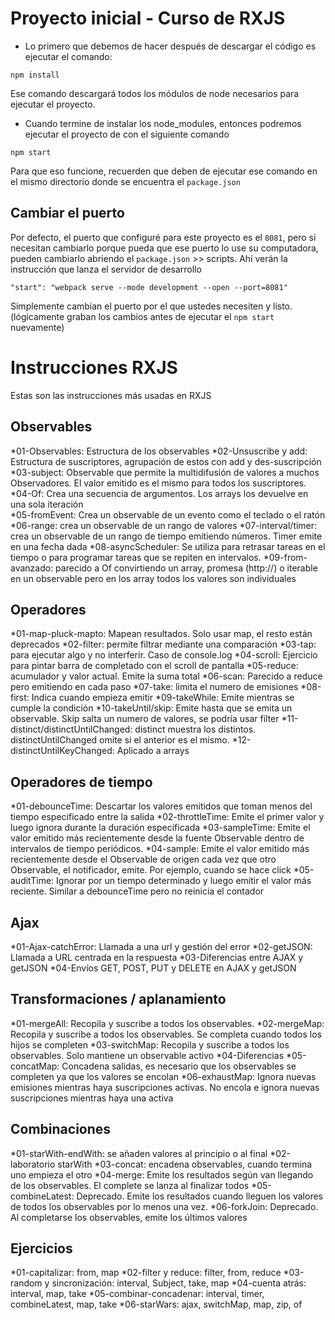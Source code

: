 # Proyecto inicial - Curso de RXJS

* Lo primero que debemos de hacer después de descargar el código es ejecutar el comando:

```
npm install
```
Ese comando descargará todos los módulos de node necesarios para ejecutar el proyecto.


* Cuando termine de instalar los node_modules, entonces podremos ejecutar el proyecto de con el siguiente comando

```
npm start
```
Para que eso funcione, recuerden que deben de ejecutar ese comando en el mismo directorio donde se encuentra el ```package.json```

## Cambiar el puerto
Por defecto, el puerto que configuré para este proyecto es el ```8081```, pero si necesitan cambiarlo porque pueda que ese puerto lo use su computadora, pueden cambiarlo abriendo el ```package.json``` >> scripts. Ahí verán la instrucción que lanza el servidor de desarrollo

```
"start": "webpack serve --mode development --open --port=8081"
```

Simplemente cambian el puerto por el que ustedes necesiten y listo. (lógicamente graban los cambios antes de ejecutar el ```npm start``` nuevamente)

# Instrucciones RXJS
Estas son las instrucciones más usadas en RXJS

## Observables
*01-Observables: Estructura de los observables
*02-Unsuscribe y add: Estructura de suscriptores, agrupación de estos con add y des-suscripción
*03-subject: Observable que permite la multidifusión de valores a muchos Observadores. El valor emitido es el mismo para todos los suscriptores. 
*04-Of: Crea una secuencia de argumentos. Los arrays los devuelve en una sola iteración  
*05-fromEvent: Crea un observable de un evento como el teclado o el ratón 
*06-range: crea un observable de un rango de valores
*07-interval/timer: crea un observable de un rango de tiempo emitiendo números. Timer emite en una fecha dada 
*08-asyncScheduler:  Se utiliza para retrasar tareas en el tiempo o para programar tareas que se repiten en intervalos.
*09-from-avanzado: parecido a Of convirtiendo un array, promesa (http://) o iterable en un observable pero en los array todos los valores son individuales 

## Operadores
*01-map-pluck-mapto: Mapean resultados. Solo usar map, el resto están deprecados 
*02-filter: permite filtrar mediante una comparación 
*03-tap: para ejecutar algo y no interferir. Caso de console.log
*04-scroll: Ejercicio para pintar barra de completado con el scroll de pantalla 
*05-reduce: acumulador y valor actual. Emite la suma total 
*06-scan: Parecido a reduce pero emitiendo en cada paso 
*07-take: limita el numero de emisiones 
*08-first: Indica cuando empieza emitir 
*09-takeWhile: Emite mientras se cumple la condición 
*10-takeUntil/skip: Emite hasta que se emita un observable. Skip salta un numero de valores, se podría usar filter 
*11-distinct/distinctUntilChanged: distinct muestra los distintos. distinctUntilChanged omite si el anterior es el mismo. 
*12-distinctUntilKeyChanged: Aplicado a arrays 

## Operadores de tiempo
*01-debounceTime: Descartar los valores emitidos que toman menos del tiempo especificado entre la salida
*02-throttleTime: Emite el primer valor y luego ignora durante la duración especificada
*03-sampleTime: Emite el valor emitido más recientemente desde la fuente Observable dentro de intervalos de tiempo periódicos.
*04-sample: Emite el valor emitido más recientemente desde el Observable de origen cada vez que otro Observable, el notificador, emite. Por ejemplo, cuando se hace click
*05-auditTime: Ignorar por un tiempo determinado y luego emitir el valor más reciente. Similar a debounceTime pero no reinicia el contador 

## Ajax
*01-Ajax-catchError: Llamada a una url y gestión del error
*02-getJSON: Llamada a URL centrada en la respuesta
*03-Diferencias entre AJAX y getJSON
*04-Envíos GET, POST, PUT y DELETE en AJAX y getJSON

## Transformaciones / aplanamiento 
*01-mergeAll: Recopila y suscribe a todos los observables. 
*02-mergeMap: Recopila y suscribe a todos los observables. Se completa cuando todos los hijos se completen
*03-switchMap: Recopila y suscribe a todos los observables. Solo mantiene un observable activo 
*04-Diferencias 
*05-concatMap: Concadena salidas, es necesario que los observables se completen ya que los valores se encolan 
*06-exhaustMap: Ignora nuevas emisiones mientras haya suscripciones activas. No encola e ignora nuevas suscripciones mientras haya una activa 

## Combinaciones
*01-starWith-endWith: se añaden valores al principio o al final
*02-laboratorio starWith
*03-concat: encadena observables, cuando termina uno empieza el otro 
*04-merge: Emite los resultados según van llegando de los observables. El complete se lanza al finalizar todos 
*05-combineLatest: Deprecado. Emite los resultados cuando lleguen los valores de todos los observables por lo menos una vez.
*06-forkJoin: Deprecado. Al completarse los observables, emite los últimos valores 

## Ejercicios
*01-capitalizar:  from, map 
*02-filter y reduce: filter, from, reduce
*03-random y sincronización: interval, Subject, take, map
*04-cuenta atrás: interval, map, take
*05-combinar-concadenar: interval, timer, combineLatest, map, take
*06-starWars: ajax, switchMap, map, zip, of